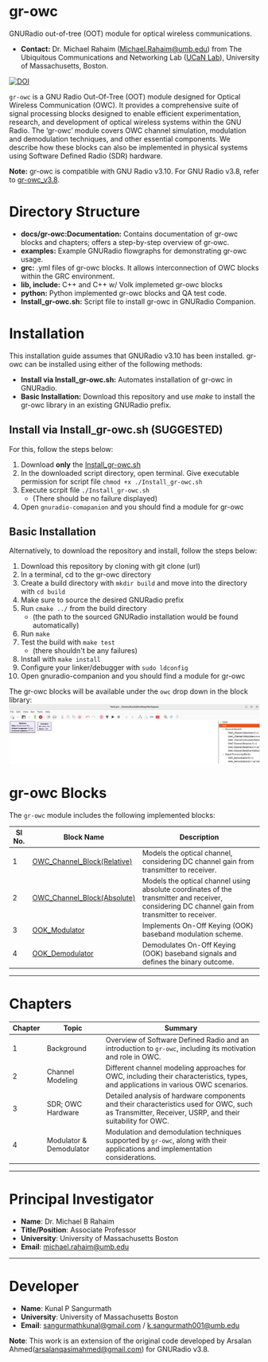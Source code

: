 # gr-owc
GNURadio out-of-tree (OOT) module for optical wireless communications. 

* **Contact:** Dr. Michael Rahaim (<Michael.Rahaim@umb.edu>) from The Ubiquitous Communications and Networking Lab ([UCaN Lab](https://www.umb.edu/ucanlab)), University of Massachusetts, Boston.

<a href="https://zenodo.org/badge/latestdoi/323626297"><img src="https://zenodo.org/badge/323626297.svg" alt="DOI"></a>

`gr-owc` is a GNU Radio Out-Of-Tree (OOT) module designed for Optical Wireless Communication (OWC). It provides a comprehensive suite of signal processing blocks designed to enable efficient experimentation, research, and development of optical wireless systems within the GNU Radio. The ‘gr-owc’ module covers OWC channel simulation, modulation and demodulation techniques, and other essential components. We describe how these blocks can also be implemented in physical systems using Software Defined Radio (SDR) hardware. 

**Note:** gr-owc is compatible with GNU Radio v3.10. For GNU Radio v3.8, refer to [gr-owc_v3.8](https://github.com/UCaNLabUMB/gr-owc/releases/tag/v1.1.0). 

# Directory Structure
* **docs/gr-owc:Documentation:** Contains documentation of gr-owc blocks and chapters; offers a step-by-step overview of gr-owc.
* **examples:** Example GNURadio flowgraphs for demonstrating gr-owc usage.
* **grc:** .yml files of gr-owc blocks. It allows interconnection of OWC blocks within the GRC environment.
* **lib, include:** C++ and C++ w/ Volk implemeted gr-owc blocks
* **python:** Python implemented gr-owc blocks and QA test code.
* **Install_gr-owc.sh:** Script file to install gr-owc in GNURadio Companion.

# Installation

This installation guide assumes that GNURadio v3.10 has been installed. gr-owc can be installed using either of the following methods:
* **Install via Install_gr-owc.sh:** Automates installation of gr-owc in GNURadio.
* **Basic Installation:** Download this repository and use _make_ to install the gr-owc library in an existing GNURadio prefix.



## Install via Install_gr-owc.sh (SUGGESTED)
For this, follow the steps below:

1. Download **only** the [Install_gr-owc.sh](https://github.com/UCaNLabUMB/gr-owc/blob/main/Install_gr-owc.sh)
2. In the downloaded script directory, open terminal. Give executable permission for script file `chmod +x ./Install_gr-owc.sh`
3. Execute scrpit file `./Install_gr-owc.sh`
   * (There should be no failure displayed)
4. Open `gnuradio-comapanion` and you should find a module for gr-owc
   


## Basic Installation
Alternatively, to download the repository and install, follow the steps below:

1. Download this repository by cloning with git clone (url)
1. In a terminal, cd to the gr-owc directory
1. Create a build directory with `mkdir build` and move into the directory with `cd build`
1. Make sure to source the desired GNURadio prefix
1. Run `cmake ../` from the build directory
   * (the path to the sourced GNURadio installation would be found automatically)
1. Run `make`
1. Test the build with `make test` 
   * (there shouldn't be any failures)
1. Install with `make install`
1. Configure your linker/debugger with `sudo ldconfig`
1. Open gnuradio-companion and you should find a module for gr-owc

The gr-owc blocks will be available under the `owc` drop down in the block library:
![gr-owc in GRC](https://github.com/UCaNLabUMB/gr-owc/blob/main/docs/gr-owc%3A%20Documentation/Images/gr-owc_in_GRC.png)


# gr-owc Blocks

The `gr-owc` module includes the following implemented blocks:

| Sl No. | Block Name                    | Description                                                                                               |
|--------|--------------------------------|-----------------------------------------------------------------------------------------------------------|
| 1      | [OWC_Channel_Block(Relative)](https://github.com/UCaNLabUMB/gr-owc/blob/main/docs/gr-owc%3A%20Documentation/Blocks/OWC_Channel_Model(Relative).md)   | Models the optical channel, considering DC channel gain from transmitter to receiver.                     |
| 2      | [OWC_Channel_Block(Absolute)](https://github.com/UCaNLabUMB/gr-owc/blob/main/docs/gr-owc%3A%20Documentation/Blocks/OWC_Channel_Block(Absolute).md)    | Models the optical channel using absolute coordinates of the transmitter and receiver, considering DC channel gain from transmitter to receiver. |
| 3      | [OOK_Modulator](https://github.com/UCaNLabUMB/gr-owc/blob/main/docs/gr-owc%3A%20Documentation/Blocks/OOK_Modulator.md)                  | Implements On-Off Keying (OOK) baseband modulation scheme.                                                |
| 4      | [OOK_Demodulator](https://github.com/UCaNLabUMB/gr-owc/blob/main/docs/gr-owc%3A%20Documentation/Blocks/OOK_Demodulator.md)                | Demodulates On-Off Keying (OOK) baseband signals and defines the binary outcome.                          |                      |

---

# Chapters

| Chapter | Topic                | Summary                                                                                                               |
|---------|-----------------------|-----------------------------------------------------------------------------------------------------------------------|
| 1       | Background            | Overview of Software Defined Radio and an introduction to `gr-owc`, including its motivation and role in OWC.         |
| 2       | Channel Modeling      | Different channel modeling approaches for OWC, including their characteristics, types, and applications in various OWC scenarios. |
| 3       | SDR; OWC Hardware     | Detailed analysis of hardware components and their characteristics used for OWC, such as Transmitter, Receiver, USRP, and their suitability for OWC. |
| 4       | Modulator & Demodulator | Modulation and demodulation techniques supported by `gr-owc`, along with their applications and implementation considerations. |

---

# Principal Investigator

- **Name**: Dr. Michael B Rahaim  
- **Title/Position**: Associate Professor  
- **University**: University of Massachusetts Boston  
- **Email**: michael.rahaim@umb.edu  

---

# Developer

- **Name**: Kunal P Sangurmath  
- **University**: University of Massachusetts Boston  
- **Email**: sangurmathkunal@gmail.com / k.sangurmath001@umb.edu  

**Note**: This work is an extension of the original code developed by Arsalan Ahmed(<arsalanqasimahmed@gmail.com>) for GNURadio v3.8.
